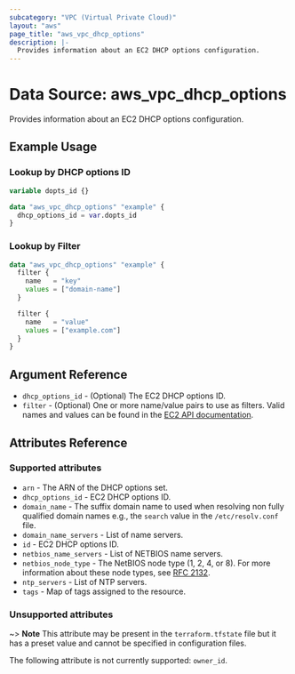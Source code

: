 ```yaml
---
subcategory: "VPC (Virtual Private Cloud)"
layout: "aws"
page_title: "aws_vpc_dhcp_options"
description: |-
  Provides information about an EC2 DHCP options configuration.
---
```


# Data Source: aws_vpc_dhcp_options

Provides information about an EC2 DHCP options configuration.

## Example Usage

### Lookup by DHCP options ID

```terraform
variable dopts_id {}

data "aws_vpc_dhcp_options" "example" {
  dhcp_options_id = var.dopts_id
}
```

### Lookup by Filter

```terraform
data "aws_vpc_dhcp_options" "example" {
  filter {
    name   = "key"
    values = ["domain-name"]
  }

  filter {
    name   = "value"
    values = ["example.com"]
  }
}
```

## Argument Reference

* `dhcp_options_id` - (Optional) The EC2 DHCP options ID.
* `filter` - (Optional) One or more name/value pairs to use as filters.
  Valid names and values can be found in the  [EC2 API documentation][describe-dhcp-options].

## Attributes Reference

### Supported attributes

* `arn` - The ARN of the DHCP options set.
* `dhcp_options_id` - EC2 DHCP options ID.
* `domain_name` - The suffix domain name to used when resolving non fully qualified domain names e.g., the `search` value in the `/etc/resolv.conf` file.
* `domain_name_servers` - List of name servers.
* `id` - EC2 DHCP options ID.
* `netbios_name_servers` - List of NETBIOS name servers.
* `netbios_node_type` - The NetBIOS node type (1, 2, 4, or 8). For more information about these node types, see [RFC 2132](http://www.ietf.org/rfc/rfc2132.txt).
* `ntp_servers` - List of NTP servers.
* `tags` - Map of tags assigned to the resource.

### Unsupported attributes

~> **Note** This attribute may be present in the `terraform.tfstate` file but it has a preset value and cannot be specified in configuration files.

The following attribute is not currently supported: `owner_id`.

[describe-dhcp-options]: https://docs.cloud.croc.ru/en/api/ec2/dhcp_options/DescribeDhcpOptions.html
